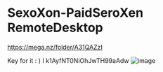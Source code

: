 # SexoXon-PaidSeroXen RemoteDesktop
https://mega.nz/folder/A31QAZzI

Key for it : ) I k1AyfNT0NiOhJwTH99aAdw
![image](https://github.com/fghfyhfgdhjhnjg/SexoXon-Paid/assets/128252238/31d90f85-9bb3-4422-9f73-603473238797)
